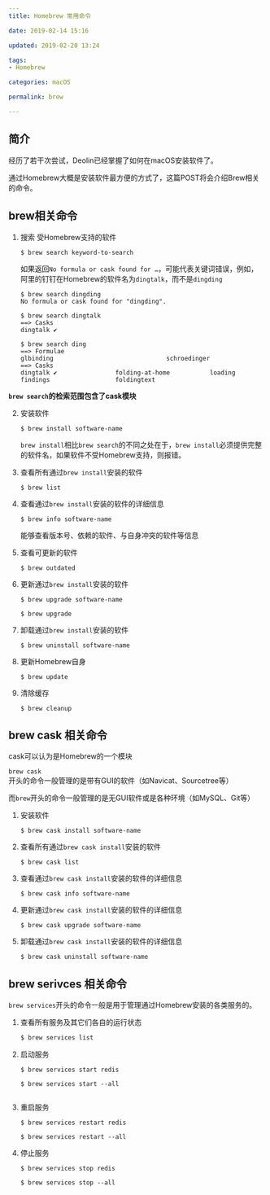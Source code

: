 ```yaml
---
title: Homebrew 常用命令

date: 2019-02-14 15:16

updated: 2019-02-20 13:24

tags:
- Homebrew

categories: macOS

permalink: brew

---
```


## 简介

经历了若干次尝试，Deolin已经掌握了如何在macOS安装软件了。

通过Homebrew大概是安装软件最方便的方式了，这篇POST将会介绍Brew相关的命令。



## brew相关命令

1. 搜索 受Homebrew支持的软件

   ~~~shell
   $ brew search keyword-to-search
   ~~~

   

   如果返回`No formula or cask found for …`，可能代表关键词错误，例如，阿里的钉钉在Homebrew的软件名为`dingtalk`，而不是`dingding`

   ~~~shell
   $ brew search dingding
   No formula or cask found for "dingding".
   
   $ brew search dingtalk
   ==> Casks
   dingtalk ✔
   
   $ brew search ding
   ==> Formulae
   glbinding                               schroedinger
   ==> Casks
   dingtalk ✔                folding-at-home           loading
   findings                  foldingtext
   ~~~



​	**`brew search`的检索范围包含了cask模块**



2. 安装软件

   ~~~shell
   $ brew install software-name
   ~~~

   `brew install`相比`brew search`的不同之处在于，`brew install`必须提供完整的软件名，如果软件不受Homebrew支持，则报错。



3. 查看所有通过`brew install`安装的软件

   ~~~ shell
   $ brew list
   ~~~



4. 查看通过`brew install`安装的软件的详细信息

   ~~~shell
   $ brew info software-name
   ~~~

   能够查看版本号、依赖的软件、与自身冲突的软件等信息



5. 查看可更新的软件

   ~~~shell
   $ brew outdated
   ~~~

   

6. 更新通过`brew install`安装的软件

   ~~~shell
   $ brew upgrade software-name
   ~~~

   ~~~shell
   $ brew upgrade
   ~~~

   

7. 卸载通过`brew install`安装的软件

   ~~~shell
   $ brew uninstall software-name
   ~~~



8. 更新Homebrew自身

   ~~~shell
   $ brew update
   ~~~



9. 清除缓存

   ~~~shell
   $ brew cleanup
   ~~~

   

## brew cask 相关命令

cask可以认为是Homebrew的一个模块

`brew cask`开头的命令一般管理的是带有GUI的软件（如Navicat、Sourcetree等）

而`brew`开头的命令一般管理的是无GUI软件或是各种环境（如MySQL、Git等）



1. 安装软件

   ~~~
   $ brew cask install software-name
   ~~~



2. 查看所有通过`brew cask install`安装的软件

   ~~~shell
   $ brew cask list
   ~~~



3. 查看通过`brew cask install`安装的软件的详细信息

   ~~~shell
   $ brew cask info software-name
   ~~~

   

4. 更新通过`brew cask install`安装的软件的详细信息

   ~~~shell
   $ brew cask upgrade software-name
   ~~~

   

5. 卸载通过`brew cask install`安装的软件的详细信息

   ~~~shell
   $ brew cask uninstall software-name
   ~~~



## brew serivces 相关命令

`brew services`开头的命令一般是用于管理通过Homebrew安装的各类服务的。

1. 查看所有服务及其它们各自的运行状态

   ~~~sh
   $ brew services list
   ~~~



2. 启动服务

   ~~~shell
   $ brew services start redis
   ~~~

   ~~~shell`
   $ brew services start --all
   ~~~
   
   
   ~~~

3. 重启服务

   ~~~shell
   $ brew services restart redis
   ~~~

   ~~~shell
   $ brew services restart --all
   ~~~

   

4. 停止服务

   ~~~shell
   $ brew services stop redis
   ~~~

   ~~~shell
   $ brew services stop --all
   ~~~

   

